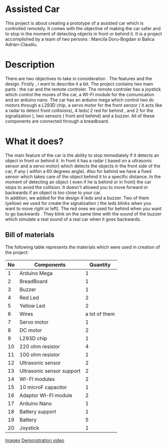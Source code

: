 # Assisted Car

This project is about creating a prototype of a assisted car which is controlled remotely. It comes with the objective of making the  car safer and to stop in the moment of detecting objects in front or behind it. It is a project accomplished by a team of two persons : Mancila Doru-Bogdan si  Balica Adrian-Claudiu.

# Description
There are two objectives to take in consideration . The features and the design.
Firstly , i want to describe it a bit. The project contains two main parts : the car and the  remote controler. The remote controler has a joystick which control the moves of the car, a WI-FI module for the comunication and an arduino nano. The car has an arduino mega which control two dc motors through a L293D chip, a servo motor for the front senzor ( it acts like a radar to detect front collisions), 4 leds( 2 red for behind , and 2 for the signalization ), two sensors ( front and behind) and a buzzer. All of these components are connected through a breadboard.

# What it does?
The main feature of the car is the ability to stop immediately if it detects an object in front or behind it. In front it has a radar ( based on a ultrasonic sensor and a servo motor) which detects the objects in the front side of the car, if any ( within a 60 degrees angle). Also for behind we have  a fixed sensor which takes care of the object behind it to a specific distance. In the moment of detecting an object ( even if he is behind or in front) the car stops to avoid the collision. It doesn't allowed you to move forward or backwards if an object is too close to your car.\
In addition, we added for the design 4 leds and a buzzer. Two of them (yellow) we used for create the  signalization ( the leds blinks when you want to move right or left). The red ones we used for behind when you want to go backwards . They blink on the same time with the sound of the buzzer which simulate a real sound of a real car when it goes backwards.
 


## Bill of materials

The following table represents the materials which were used in creation of the project:

|No                |Components                          |Quantity                         |
|----------------|-------------------------------|-----------------------------|
|1|Arduino Mega|1|
|2|BreadBoard|1|
|3|Buzzer|1|
|4|Red Led|2
|5|Yellow Led|2
|6|Wires| a lot of them
|7|Servo motor|1
|8|DC motor|2
|9|L293D chip|1
|10|220 ohm resistor|4
|11|100 ohm resistor|1
|12|Ultrasonic sensor|2
|13|Ultrasonic sensor support|2
|14|WI-FI modules|2
|15|10 microF capacitor|1
|16|Adaptor WI-FI module|2
|17|Arduino Nano|1
|18|Battery support| 1
|19|Battery|5
|20|Joystick|1



[Images](https://imgur.com/gallery/2eeovBh)
[Demonstration video](https://drive.google.com/open?id=1LJbFb7fC2gjK904bWaTxdY76Ju0Edol7)
